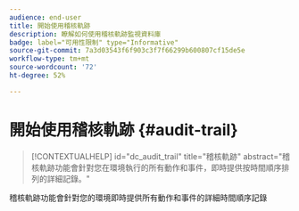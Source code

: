 ```yaml
---
audience: end-user
title: 開始使用稽核軌跡
description: 瞭解如何使用稽核軌跡監視資料庫
badge: label="可用性限制" type="Informative"
source-git-commit: 7a3d03543f6f903c3f7f66299b600807cf15de5e
workflow-type: tm+mt
source-wordcount: '72'
ht-degree: 52%

---
```


# 開始使用稽核軌跡 {#audit-trail}


>[!CONTEXTUALHELP]
>id="dc_audit_trail"
>title="稽核軌跡"
>abstract="稽核軌跡功能會針對您在環境執行的所有動作和事件，即時提供按時間順序排列的詳細記錄。"

稽核軌跡功能會針對您的環境即時提供所有動作和事件的詳細時間順序記錄